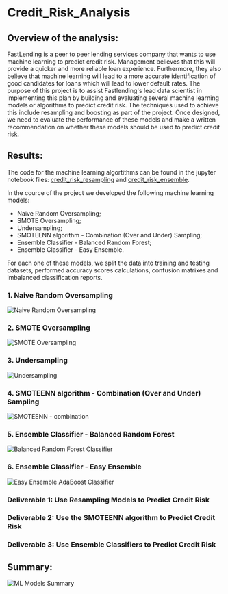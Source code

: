 # Credit_Risk_Analysis

## Overview of the analysis:

FastLending is a peer to peer lending services company that wants to use machine learning to predict credit risk.
Management believes that this will provide a quicker and more reliable loan experience. Furthermore, they also believe that machine learning will lead to a more accurate identification of good candidates for loans which will lead to lower default rates.
The purpose of this project is to assist Fastlending's lead data scientist in implementing this plan by building and evaluating several machine learning models or algorithms to predict credit risk.
The techniques used to achieve this include resampling and boosting as part of the project.
Once designed, we need to evaluate the performance of these models and make a written recommendation on whether these models should be used to predict credit risk.

## Results:
The code for the machine learning algortithms can be found in the jupyter notebook files: [credit_risk_resampling](https://github.com/Cryptotwister/Credit_Risk_Analysis/blob/main/credit_risk_resampling.ipynb)
and [credit_risk_ensemble](https://github.com/Cryptotwister/Credit_Risk_Analysis/blob/main/credit_risk_ensemble.ipynb).

In the cource of the project we developed the following machine learning models:

* Naive Random Oversampling;
* SMOTE Oversampling;
* Undersampling;
* SMOTEENN algorithm - Combination (Over and Under) Sampling;
* Ensemble Classifier - Balanced Random Forest;
* Ensemble Classifier - Easy Ensemble.

For each one of these models, we split the data into training and testing datasets, performed accuracy scores calculations, confusion matrixes and imbalanced classification reports.

### 1. Naive Random Oversampling

![Naive Random Oversampling](https://user-images.githubusercontent.com/42978221/160057077-826b7b46-2090-4aa7-9a37-3a7cdd34d29f.png)

### 2. SMOTE Oversampling

![SMOTE Oversampling](https://user-images.githubusercontent.com/42978221/160057111-b932af26-0625-4680-a789-74f962679dc7.png)

### 3. Undersampling

![Undersampling](https://user-images.githubusercontent.com/42978221/160057122-3a2f62dc-efb2-4176-9c9e-e1376f21d9a1.png)

### 4. SMOTEENN algorithm - Combination (Over and Under) Sampling

![SMOTEENN - combination](https://user-images.githubusercontent.com/42978221/160057141-8b7410c1-937c-40db-beb3-a5f35baf16fd.png)

### 5. Ensemble Classifier - Balanced Random Forest

![Balanced Random Forest Classifier](https://user-images.githubusercontent.com/42978221/160057161-3c690bd1-04af-4e4c-a42d-b89dac3efb28.png)

### 6. Ensemble Classifier - Easy Ensemble

![Easy Ensemble AdaBoost Classifier](https://user-images.githubusercontent.com/42978221/160057185-583c2aae-8bb6-46ae-a51c-13020dfe2e03.png)



### Deliverable 1: Use Resampling Models to Predict Credit Risk

### Deliverable 2: Use the SMOTEENN algorithm to Predict Credit Risk

### Deliverable 3: Use Ensemble Classifiers to Predict Credit Risk

## Summary:

![ML Models Summary](https://user-images.githubusercontent.com/42978221/160158094-e18e269a-7750-4685-bffc-913e22757a91.png)


